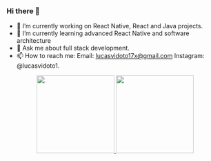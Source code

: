 ### Hi there 👋

- 🔭 I’m currently working on React Native, React and Java projects.
- 🌱 I’m currently learning advanced React Native and software architecture
- 💬 Ask me about full stack development.
- 📫 How to reach me: Email: lucasvidoto17x@gmail.com Instagram: @lucasvidoto1.


<div align="center">
  <a href="https://github.com/lucasestanislau">
  <img height="180em" src="https://github-readme-stats.vercel.app/api?username=lucasestanislau&show_icons=true&theme=dracula&include_all_commits=true&count_private=true"/>
  <img height="180em" src="https://github-readme-stats.vercel.app/api/top-langs/?username=lucasestanislau&layout=compact&langs_count=7&theme=dracula"/>
</div>
